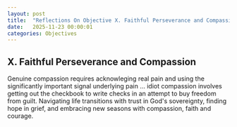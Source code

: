 ```yaml
---
layout: post
title:  "Reflections On Objective X. Faithful Perseverance and Compassion"
date:   2025-11-23 00:00:01
categories: Objectives
---
```


## X. Faithful Perseverance and Compassion

Genuine compassion requires acknowleging real pain and using the significantly important signal underlying pain ... idiot compassion involves getting out the checkbook to write checks in an attempt to buy freedom from guilt. Navigating life transitions with trust in God's sovereignty, finding hope in grief, and embracing new seasons with compassion, faith and courage.
